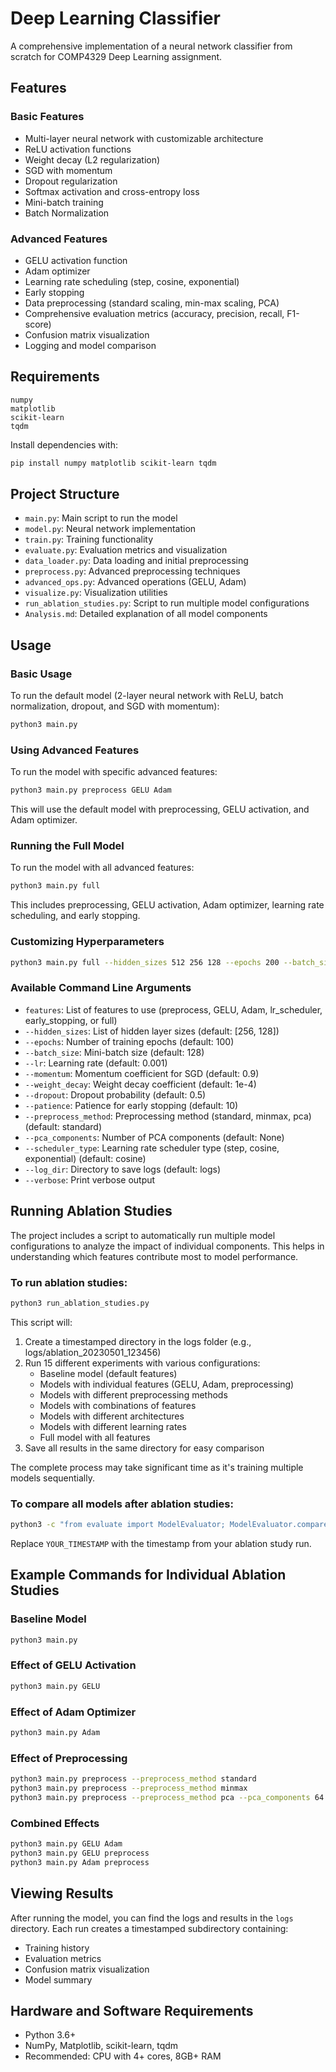 # Deep Learning Classifier

A comprehensive implementation of a neural network classifier from scratch for COMP4329 Deep Learning assignment.

## Features

### Basic Features

- Multi-layer neural network with customizable architecture
- ReLU activation functions
- Weight decay (L2 regularization)
- SGD with momentum
- Dropout regularization
- Softmax activation and cross-entropy loss
- Mini-batch training
- Batch Normalization

### Advanced Features

- GELU activation function
- Adam optimizer
- Learning rate scheduling (step, cosine, exponential)
- Early stopping
- Data preprocessing (standard scaling, min-max scaling, PCA)
- Comprehensive evaluation metrics (accuracy, precision, recall, F1-score)
- Confusion matrix visualization
- Logging and model comparison

## Requirements

```
numpy
matplotlib
scikit-learn
tqdm
```

Install dependencies with:

```bash
pip install numpy matplotlib scikit-learn tqdm
```

## Project Structure

- `main.py`: Main script to run the model
- `model.py`: Neural network implementation
- `train.py`: Training functionality
- `evaluate.py`: Evaluation metrics and visualization
- `data_loader.py`: Data loading and initial preprocessing
- `preprocess.py`: Advanced preprocessing techniques
- `advanced_ops.py`: Advanced operations (GELU, Adam)
- `visualize.py`: Visualization utilities
- `run_ablation_studies.py`: Script to run multiple model configurations
- `Analysis.md`: Detailed explanation of all model components

## Usage

### Basic Usage

To run the default model (2-layer neural network with ReLU, batch normalization, dropout, and SGD with momentum):

```bash
python3 main.py
```

### Using Advanced Features

To run the model with specific advanced features:

```bash
python3 main.py preprocess GELU Adam
```

This will use the default model with preprocessing, GELU activation, and Adam optimizer.

### Running the Full Model

To run the model with all advanced features:

```bash
python3 main.py full
```

This includes preprocessing, GELU activation, Adam optimizer, learning rate scheduling, and early stopping.

### Customizing Hyperparameters

```bash
python3 main.py full --hidden_sizes 512 256 128 --epochs 200 --batch_size 64 --lr 0.0005
```

### Available Command Line Arguments

- `features`: List of features to use (preprocess, GELU, Adam, lr_scheduler, early_stopping, or full)
- `--hidden_sizes`: List of hidden layer sizes (default: [256, 128])
- `--epochs`: Number of training epochs (default: 100)
- `--batch_size`: Mini-batch size (default: 128)
- `--lr`: Learning rate (default: 0.001)
- `--momentum`: Momentum coefficient for SGD (default: 0.9)
- `--weight_decay`: Weight decay coefficient (default: 1e-4)
- `--dropout`: Dropout probability (default: 0.5)
- `--patience`: Patience for early stopping (default: 10)
- `--preprocess_method`: Preprocessing method (standard, minmax, pca) (default: standard)
- `--pca_components`: Number of PCA components (default: None)
- `--scheduler_type`: Learning rate scheduler type (step, cosine, exponential) (default: cosine)
- `--log_dir`: Directory to save logs (default: logs)
- `--verbose`: Print verbose output

## Running Ablation Studies

The project includes a script to automatically run multiple model configurations to analyze the impact of individual components. This helps in understanding which features contribute most to model performance.

### To run ablation studies:

```bash
python3 run_ablation_studies.py
```

This script will:

1. Create a timestamped directory in the logs folder (e.g., logs/ablation_20230501_123456)
2. Run 15 different experiments with various configurations:
   - Baseline model (default features)
   - Models with individual features (GELU, Adam, preprocessing)
   - Models with different preprocessing methods
   - Models with combinations of features
   - Models with different architectures
   - Models with different learning rates
   - Full model with all features
3. Save all results in the same directory for easy comparison

The complete process may take significant time as it's training multiple models sequentially.

### To compare all models after ablation studies:

```bash
python3 -c "from evaluate import ModelEvaluator; ModelEvaluator.compare_models('logs/ablation_YOUR_TIMESTAMP')"
```

Replace `YOUR_TIMESTAMP` with the timestamp from your ablation study run.

## Example Commands for Individual Ablation Studies

### Baseline Model

```bash
python3 main.py
```

### Effect of GELU Activation

```bash
python3 main.py GELU
```

### Effect of Adam Optimizer

```bash
python3 main.py Adam
```

### Effect of Preprocessing

```bash
python3 main.py preprocess --preprocess_method standard
python3 main.py preprocess --preprocess_method minmax
python3 main.py preprocess --preprocess_method pca --pca_components 64
```

### Combined Effects

```bash
python3 main.py GELU Adam
python3 main.py GELU preprocess
python3 main.py Adam preprocess
```

## Viewing Results

After running the model, you can find the logs and results in the `logs` directory. Each run creates a timestamped subdirectory containing:

- Training history
- Evaluation metrics
- Confusion matrix visualization
- Model summary

## Hardware and Software Requirements

- Python 3.6+
- NumPy, Matplotlib, scikit-learn, tqdm
- Recommended: CPU with 4+ cores, 8GB+ RAM
